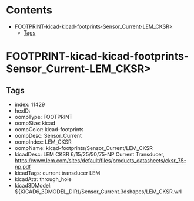 



Contents
========

* [FOOTPRINT-kicad-kicad-footprints-Sensor_Current-LEM_CKSR>](#footprint-kicad-kicad-footprints-sensor_current-lem_cksr)
	* [Tags](#tags)

# FOOTPRINT-kicad-kicad-footprints-Sensor_Current-LEM_CKSR>

## Tags

- index: 11429
- hexID: 
- oompType: FOOTPRINT
- oompSize: kicad
- oompColor: kicad-footprints
- oompDesc: Sensor_Current
- oompIndex: LEM_CKSR
- oompName: kicad-footprints/Sensor_Current/LEM_CKSR
- kicadDesc: LEM CKSR 6/15/25/50/75-NP Current Transducer, https://www.lem.com/sites/default/files/products_datasheets/cksr_75-np.pdf
- kicadTags: current transducer LEM
- kicadAttr: through_hole
- kicad3DModel: ${KICAD6_3DMODEL_DIR}/Sensor_Current.3dshapes/LEM_CKSR.wrl
